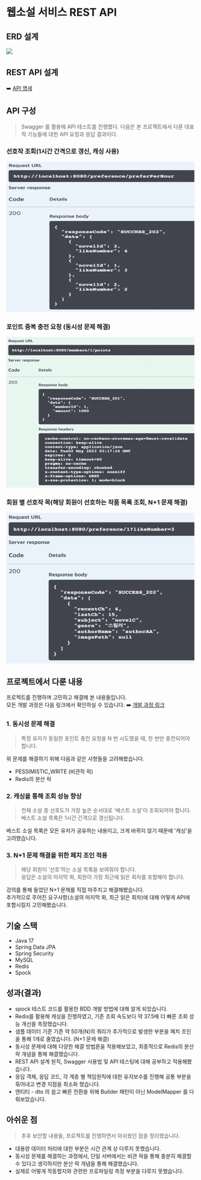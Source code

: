 # 웹소설 서비스 REST API
## ERD 설계
![](https://velog.velcdn.com/images/daryu519/post/ec2d5277-ec1b-4e0e-ac98-30a88467116b/image.png)
## REST API 설계

➡️ [API 명세](https://hushed-bite-bb4.notion.site/10674566d0754dd08666da7a2b8ff188?v=e6318d3b059f48e1a7c732ff7ac42d7f)

## API 구성
> Swagger 를 활용해 API 테스트를 진행했다. 다음은 본 프로젝트에서 다룬 대표적 기능들에 대한 API 요청과 응답 결과이다.
### 선호작 조회(1시간 간격으로 갱신, 캐싱 사용)
<img src="src/main/resources/img/img_2.png"  width="500" height="400"/>

### 포인트 중복 충전 요청 (동시성 문제 해결)
<img src="src/main/resources/img/img_3.png"  width="500" height="400"/>

### 회원 별 선호작 목(해당 회원이 선호하는 작품 목록 조회, N+1 문제 해결)
<img src="src/main/resources/img/img_4.png"  width="500" height="400"/>


## 프로젝트에서 다룬 내용
프로젝트를 진행하며 고민하고 해결해 본 내용들입니다.     
모든 개발 과정은 다음 링크에서 확인하실 수 있습니다. ➡️ [개발 과정 링크](https://velog.io/@daryu519/series/%EC%9B%B9%EC%86%8C%EC%84%A4-%EC%84%9C%EB%B9%84%EC%8A%A4-%EA%B0%9C%EC%9D%B8-%ED%94%84%EB%A1%9C%EC%A0%9D%ED%8A%B8)
### 1. 동시성 문제 해결
> 특정 유저가 동일한 포인트 충전 요청을 N 번 시도했을 때, 한 번만 충전되어야 합니다.

위 문제를 해결하기 위해 다음과 같은 사항들을 고려해봤습니다.
- PESSIMISTIC_WRITE (비관적 락)
- Redis의 분산 락
### 2. 캐싱을 통해 조회 성능 향상
> 전체 소설 중 선호도가 가장 높은 순서대로 '베스트 소설'이 조회되어야 합니다.   
> 베스트 소설 목록은 1시간 간격으로 갱신됩니다.

베스트 소설 목록은 모든 유저가 공유하는 내용이고, 크게 바뀌지 않기 때문에 '캐싱'을 고려했습니다.       

### 3. N+1 문제 해결을 위한 페치 조인 적용
> 해당 회원이 ‘선호’하는 소설 목록을 보여줘야 합니다.    
> 응답은 소설의 마지막 화, 회원이 가장 최근에 읽은 회차를 포함해야 합니다.

강의를 통해 들었던 N+1 문제를 직접 마주치고 해결해봤습니다.     
추가적으로 주어진 요구사항(소설의 마지막 화, 최근 읽은 회차)에 대해 어떻게 API에 포함시킬지 고민해봤습니다.

## 기술 스택
- Java 17
- Spring Data JPA
- Spring Security
- MySQL
- Redis
- Spock

## 성과(결과)
- spock 테스트 코드를 활용한 BDD 개발 방법에 대해 알게 되었습니다.
- Redis를 활용해 캐싱을 진행하였고, 기존 조회 속도보다 약 37.5배 더 빠른 조회 성능 개선을 측정했습니다.
- 샘플 데이터 기준 기존 약 50개(N)의 쿼리가 추가적으로 발생한 부분을 페치 조인을 통해 1개로 줄였습니다. (N+1 문제 해결)
- 동시성 문제에 대해 다양한 해결 방법론을 적용해보았고, 최종적으로 Redis의 분산 락 개념을 통해 해결했습니다.
- REST API 설계 원칙, Swagger 사용법 및 API 테스팅에 대해 공부하고 적용해봤습니다. 
- 응답 객체, 응답 코드, 각 계층 별 책임원칙에 대한 유지보수를 진행해 공통 부분을 묶어내고 변경 지점을 최소화 했습니다.
- 엔티티 - dto 의 쉽고 빠른 전환을 위해 Builder 패턴이 아닌 ModelMapper 를 다뤄보았습니다.

## 아쉬운 점
> 추후 보안할 내용들, 프로젝트를 진행하면서 아쉬웠던 점을 정리했습니다.
- 대용량 데이터 처리에 대한 부분은 시간 관계 상 다루지 못했습니다.
- 동시성 문제를 해결하는 과정에서, 단일 서버에서는 비관 락을 통해 충분히 해결할 수 있다고 생각하지만 분산 락 개념을 통해 해결했습니다.
- 실제로 어떻게 작동할지와 관련한 프로파일링 측정 부분을 다루지 못했습니다.